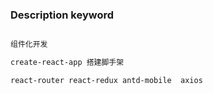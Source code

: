 ### Description keyword

```txt

组件化开发

create-react-app 搭建脚手架 

react-router react-redux antd-mobile  axios 

```
